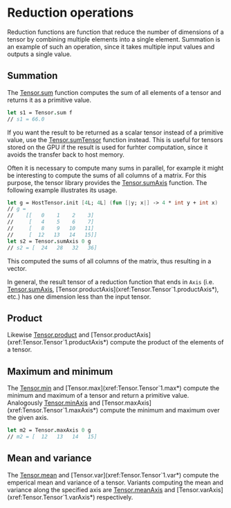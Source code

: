 # Reduction operations

Reduction functions are function that reduce the number of dimensions of a tensor by combining multiple elements into a single element.
Summation is an example of such an operation, since it takes multiple input values and outputs a single value.

## Summation
The [Tensor.sum](xref:Tensor.Tensor`1.sum*) function computes the sum of all elements of a tensor and returns it as a primitive value.
```fsharp
let s1 = Tensor.sum f
// s1 = 66.0
```

If you want the result to be returned as a scalar tensor instead of a primitive value, use the [Tensor.sumTensor](xref:Tensor.Tensor`1.sumTensor*) function instead.
This is useful for tensors stored on the GPU if the result is used for furhter computation, since it avoids the transfer back to host memory.

Often it is necessary to compute many sums in parallel, for example it might be interesting to compute the sums of all columns of a matrix.
For this purpose, the tensor library provides the [Tensor.sumAxis](xref:Tensor.Tensor`1.sumAxis*) function.
The following example illustrates its usage.

```fsharp
let g = HostTensor.init [4L; 4L] (fun [|y; x|] -> 4 * int y + int x)
// g =
//    [[   0    1    2    3]
//     [   4    5    6    7]
//     [   8    9   10   11]
//     [  12   13   14   15]]
let s2 = Tensor.sumAxis 0 g
// s2 = [  24   28   32   36]
```

This computed the sums of all columns of the matrix, thus resulting in a vector.

In general, the result tensor of a reduction function that ends in `Axis` (i.e. [Tensor.sumAxis](xref:Tensor.Tensor`1.sumAxis*), [Tensor.productAxis](xref:Tensor.Tensor`1.productAxis*), etc.) has one dimension less than the input tensor.

## Product
Likewise [Tensor.product](xref:Tensor.Tensor`1.product*) and [Tensor.productAxis](xref:Tensor.Tensor`1.productAxis*) compute the product of the elements of a tensor.

## Maximum and minimum
The [Tensor.min](xref:Tensor.Tensor`1.min*) and [Tensor.max](xref:Tensor.Tensor`1.max*) compute the minimum and maximum of a tensor and return a primitive value.
Analogously [Tensor.minAxis](xref:Tensor.Tensor`1.minAxis*) and [Tensor.maxAxis](xref:Tensor.Tensor`1.maxAxis*) compute the minimum and maximum over the given axis.

```fsharp
let m2 = Tensor.maxAxis 0 g
// m2 = [  12   13   14   15]
```

## Mean and variance
The [Tensor.mean](xref:Tensor.Tensor`1.mean*) and [Tensor.var](xref:Tensor.Tensor`1.var*) compute the emperical mean and variance of a tensor.
Variants computing the mean and variance along the specified axis are [Tensor.meanAxis](xref:Tensor.Tensor`1.meanAxis*) and [Tensor.varAxis](xref:Tensor.Tensor`1.varAxis*) respectively.

